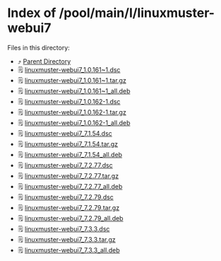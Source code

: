 
# Index of /pool/main/l/linuxmuster-webui7
Files in this directory:
- ⤴ [Parent Directory](../)
- 🗒 [linuxmuster-webui7_1.0.161~1.dsc](linuxmuster-webui7_1.0.161~1.dsc)
- 🗒 [linuxmuster-webui7_1.0.161~1.tar.gz](linuxmuster-webui7_1.0.161~1.tar.gz)
- 🗒 [linuxmuster-webui7_1.0.161~1_all.deb](linuxmuster-webui7_1.0.161~1_all.deb)
- 🗒 [linuxmuster-webui7_1.0.162-1.dsc](linuxmuster-webui7_1.0.162-1.dsc)
- 🗒 [linuxmuster-webui7_1.0.162-1.tar.gz](linuxmuster-webui7_1.0.162-1.tar.gz)
- 🗒 [linuxmuster-webui7_1.0.162-1_all.deb](linuxmuster-webui7_1.0.162-1_all.deb)
- 🗒 [linuxmuster-webui7_7.1.54.dsc](linuxmuster-webui7_7.1.54.dsc)
- 🗒 [linuxmuster-webui7_7.1.54.tar.gz](linuxmuster-webui7_7.1.54.tar.gz)
- 🗒 [linuxmuster-webui7_7.1.54_all.deb](linuxmuster-webui7_7.1.54_all.deb)
- 🗒 [linuxmuster-webui7_7.2.77.dsc](linuxmuster-webui7_7.2.77.dsc)
- 🗒 [linuxmuster-webui7_7.2.77.tar.gz](linuxmuster-webui7_7.2.77.tar.gz)
- 🗒 [linuxmuster-webui7_7.2.77_all.deb](linuxmuster-webui7_7.2.77_all.deb)
- 🗒 [linuxmuster-webui7_7.2.79.dsc](linuxmuster-webui7_7.2.79.dsc)
- 🗒 [linuxmuster-webui7_7.2.79.tar.gz](linuxmuster-webui7_7.2.79.tar.gz)
- 🗒 [linuxmuster-webui7_7.2.79_all.deb](linuxmuster-webui7_7.2.79_all.deb)
- 🗒 [linuxmuster-webui7_7.3.3.dsc](linuxmuster-webui7_7.3.3.dsc)
- 🗒 [linuxmuster-webui7_7.3.3.tar.gz](linuxmuster-webui7_7.3.3.tar.gz)
- 🗒 [linuxmuster-webui7_7.3.3_all.deb](linuxmuster-webui7_7.3.3_all.deb)
